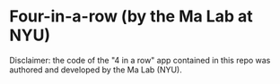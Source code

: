 # Four-in-a-row (by the Ma Lab at NYU)
Disclaimer: the code of the "4 in a row" app contained in this repo was authored and developed by the Ma Lab (NYU).
